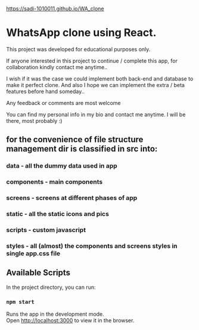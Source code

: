 
https://sadi-1010011.github.io/WA_clone

# WhatsApp clone using React.

This project was developed for educational purposes only.


If anyone interested in this project to continue / complete this app, for collaboration kindly contact me anytime..

I wish if it was the case we could implement both back-end and database to make it perfect clone. And also I hope we can implement the extra / beta features before hand someday.. 

Any feedback or comments are most welcome

You can find my personal info in my bio and contact me anytime. I will be there, most probably :)


## for the convenience of file structure management dir is classified in src into:

### data - all the dummy data used in app

### components - main components

### screens - screens at different phases of app

### static - all the static icons and pics

### scripts - custom javascript 

### styles - all (almost) the components and screens styles in single app.css file



## Available Scripts

In the project directory, you can run:

### `npm start`

Runs the app in the development mode.\
Open [http://localhost:3000](http://localhost:3000) to view it in the browser.

